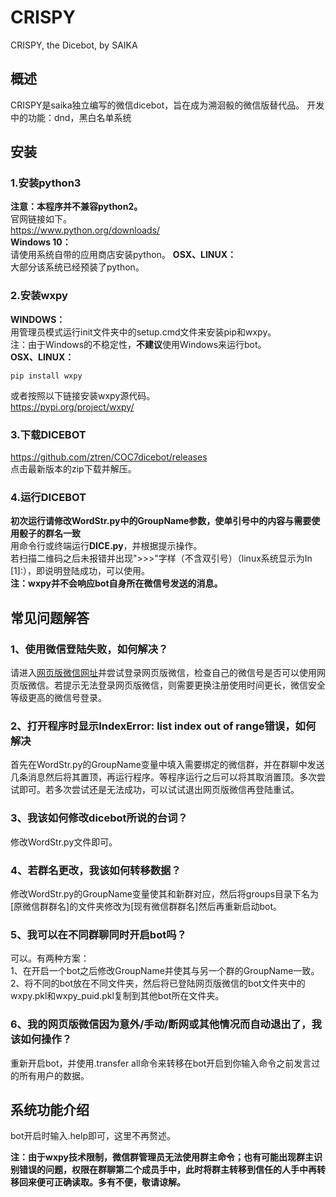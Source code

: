 # CRISPY
CRISPY, the Dicebot, by SAIKA
## 概述
CRISPY是saika独立编写的微信dicebot，旨在成为溯洄骰的微信版替代品。
开发中的功能：dnd，黑白名单系统
## 安装
### 1.安装python3
**注意：本程序并不兼容python2。**\
官网链接如下。\
https://www.python.org/downloads/ \
**Windows 10：**\
请使用系统自带的应用商店安装python。
**OSX、LINUX：**\
大部分该系统已经预装了python。
### 2.安装wxpy
**WINDOWS：**\
用管理员模式运行init文件夹中的setup.cmd文件来安装pip和wxpy。\
注：由于Windows的不稳定性，**不建议**使用Windows来运行bot。\
**OSX、LINUX：**
```
pip install wxpy
```
或者按照以下链接安装wxpy源代码。\
https://pypi.org/project/wxpy/
### 3.下载DICEBOT
https://github.com/ztren/COC7dicebot/releases \
点击最新版本的zip下载并解压。
### 4.运行DICEBOT
**初次运行请修改WordStr.py中的GroupName参数，使单引号中的内容与需要使用骰子的群名一致**\
用命令行或终端运行**DICE.py**，并根据提示操作。\
若扫描二维码之后未报错并出现">>>"字样（不含双引号）（linux系统显示为In [1]:），即说明登陆成功，可以使用。\
**注：wxpy并不会响应bot自身所在微信号发送的消息。**
## 常见问题解答
### 1、使用微信登陆失败，如何解决？
请进入[网页版微信网址](https://web.weixin.qq.com)并尝试登录网页版微信，检查自己的微信号是否可以使用网页版微信。若提示无法登录网页版微信，则需要更换注册使用时间更长，微信安全等级更高的微信号登录。
### 2、打开程序时显示IndexError: list index out of range错误，如何解决
首先在WordStr.py的GroupName变量中填入需要绑定的微信群，并在群聊中发送几条消息然后将其置顶，再运行程序。等程序运行之后可以将其取消置顶。多次尝试即可。若多次尝试还是无法成功，可以试试退出网页版微信再登陆重试。
### 3、我该如何修改dicebot所说的台词？
修改WordStr.py文件即可。
### 4、若群名更改，我该如何转移数据？
修改WordStr.py的GroupName变量使其和新群对应，然后将groups目录下名为[原微信群群名]的文件夹修改为[现有微信群群名]然后再重新启动bot。
### 5、我可以在不同群聊同时开启bot吗？
可以。有两种方案：\
1、在开启一个bot之后修改GroupName并使其与另一个群的GroupName一致。\
2、将不同的bot放在不同文件夹，然后将已登陆网页版微信的bot文件夹中的wxpy.pkl和wxpy_puid.pkl复制到其他bot所在文件夹。
### 6、我的网页版微信因为意外/手动/断网或其他情况而自动退出了，我该如何操作？
重新开启bot，并使用.transfer all命令来转移在bot开启到你输入命令之前发言过的所有用户的数据。
## 系统功能介绍
bot开启时输入.help即可，这里不再赘述。

**注：由于wxpy技术限制，微信群管理员无法使用群主命令；也有可能出现群主识别错误的问题，权限在群聊第二个成员手中，此时将群主转移到信任的人手中再转移回来便可正确读取。多有不便，敬请谅解。**
